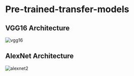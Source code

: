 # Pre-trained-transfer-models

## **VGG16 Architecture**
![vgg16](https://github.com/FadyAwad/Pre-trained-transfer-models/assets/103905338/1c7921cc-4dc1-4826-bcd2-7f1a01992901)

## **AlexNet Architecture**
![alexnet2](https://github.com/FadyAwad/Pre-trained-transfer-models/assets/103905338/a67fd6c7-329b-4b7f-98ad-eb87fc757b31)
